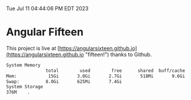 Tue Jul 11 04:44:06 PM EDT 2023

# Angular Fifteen


This project is live at [https://angularsixteen.github.io](https://angularsixteen.github.io "fifteen!") thanks to Github.

```bash
System Memory
               total        used        free      shared  buff/cache   available
Mem:            15Gi       3.0Gi       2.7Gi       518Mi       9.6Gi        11Gi
Swap:          8.0Gi       625Mi       7.4Gi
System Storage
376M	.
```
```bash
